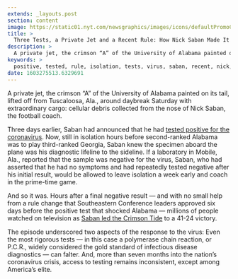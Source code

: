 ```yaml
--- 
extends: _layouts.post 
section: content 
image: https://static01.nyt.com/newsgraphics/images/icons/defaultPromoCrop.png 
title: > 
  Three Tests, a Private Jet and a Recent Rule: How Nick Saban Made It to Kickoff 
description: > 
  A private jet, the crimson “A” of the University of Alabama painted on its tail, lifted off from Tuscaloosa, Ala., around daybreak Saturday with extraordinary cargo: cellular debris collected from the nose of Nick Saban, the football coach.Three days earlier, Saban had announced that he had tested positive for the coronavirus.Now, still in isolation hours before second-ranked Alabama was to play third-ranked Georgia, Saban knew the specimen aboard the plane was his diagnostic lifeline to the sideline.Hours after a final negative result — and with no small help from a rule change that Southeastern Conference leaders approved six days before the positive test that shocked Alabama — millions of people watched on television as Saban led the Crimson Tide to a 41-24 victory.And, more than seven months into the nation’s coronavirus crisis, access to testing remains inconsistent, except among America’s elite. 
keywords: > 
  positive, tested, rule, isolation, tests, virus, saban, recent, nick, negative, alabama, kickoff, jet, hours, days, result, private 
date: 1603275513.6329691 
--- 
```

<div><p class="css-158dogj evys1bk0">A private jet, the crimson &#8220;A&#8221; of the University of Alabama painted on its tail, lifted off from Tuscaloosa, Ala., around daybreak Saturday with extraordinary cargo: cellular debris collected from the nose of Nick Saban, the football coach.</p><p class="css-158dogj evys1bk0">Three days earlier, Saban had announced that he had <a class="css-1g7m0tk" href="https://www.nytimes.com/2020/10/14/sports/ncaafootball/coronavirus-nick-saban-alabama.html" title="">tested positive for the coronavirus</a>. Now, still in isolation hours before second-ranked Alabama was to play third-ranked Georgia, Saban knew the specimen aboard the plane was his diagnostic lifeline to the sideline. If a laboratory in Mobile, Ala., reported that the sample was negative for the virus, Saban, who had asserted that he had no symptoms and had repeatedly tested negative after his initial result, would be allowed to leave isolation a week early and coach in the prime-time game.</p><p class="css-158dogj evys1bk0">And so it was. Hours after a final negative result &#8212; and with no small help from a rule change that Southeastern Conference leaders approved six days before the positive test that shocked Alabama &#8212; millions of people watched on television as <a class="css-1g7m0tk" href="https://www.nytimes.com/2020/10/17/sports/ncaafootball/nick-saban-alabama-georgia-coronavirus.html" title="">Saban led the Crimson Tide</a> to a 41-24 victory.</p><p class="css-158dogj evys1bk0">The episode underscored two aspects of the response to the virus: Even the most rigorous tests &#8212; in this case a polymerase chain reaction, or P.C.R., widely considered the gold standard of infectious disease diagnostics &#8212; can falter. And, more than seven months into the nation&#8217;s coronavirus crisis, access to testing remains inconsistent, except among America&#8217;s elite.</p></div>